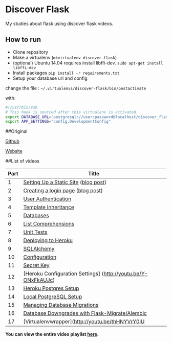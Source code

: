 Discover Flask
==============

My studies about flask using discover flask videos.

## How to run

- Clone repository
- Make a virtualenv (`mkvirtualenv discover-flask`)
- (optional) Ubuntu 14.04 requires install libffi-dev. `sudo apt-get install libffi-dev`
- Install packages `pip install -r requirements.txt`
- Setup your database uri and config 

change the file : `~/.virtualenvs/discover-flask/bin/postactivate`

with: 
```bash
#!/usr/bin/zsh
# This hook is sourced after this virtualenv is activated.
export DATABASE_URL="postgresql://user:password@localhost/discover_flask_dev"
export APP_SETTINGS="config.DevelopmentConfig"
``` 

##Original

[Github](https://github.com/realpython/discover-flask/)

[Website](http://discoverflask.com/)

##List of videos

| Part |      Title                |
|------|---------------------------|
| 1    | [Setting Up a Static Site](http://youtu.be/WfpFUmV1d0w) ([blog post](http://www.realpython.com/blog/python/introduction-to-flask-part-1-setting-up-a-static-site))|
| 2    | [Creating a login page](http://youtu.be/bLA6eBGN-_0) ([blog post](http://www.realpython.com/blog/python/introduction-to-flask-part-2-creating-a-login-page))|
| 3    | [User Authentication](http://youtu.be/BnBjhmspw4c)|
| 4    | [Template Inheritance](http://youtu.be/hNzruwVPtCE) |
| 5    | [Databases](http://youtu.be/_vrAjAHhUsA) |
| 6    | [List Comprehensions](http://youtu.be/WqmqNC8Teeo) |
| 7    | [Unit Tests](http://youtu.be/1aHNs1aEATg) |
| 8    | [Deploying to Heroku](https://www.youtube.com/watch?v=vxiHmjKqXUg) |
| 9    | [SQLAlchemy](https://www.youtube.com/watch?v=kuyrL6krkwA) |
| 10   | [Configuration](https://www.youtube.com/watch?v=4Eww3wVZK2I) |
| 11   | [Secret Key](http://youtu.be/tqu9y4iqKVI?list=PLLjmbh6XPGK4ISY747FUHXEl9lBxre4mM)|
| 12   | [Heroku Configuration Settings] (http://youtu.be/Y-ONxFkAUJc)|
| 13   | [Heroku Postgres Setup](https://www.youtube.com/watch?v=FD0p-opdyoE)|
| 14   | [Local PostgreSQL Setup](https://www.youtube.com/watch?v=Up3p20rgWCw)|
| 15   | [Managing Database Migrations](http://youtu.be/YJibNSI-iaE)|
| 16   | [Database Downgrades with Flask-Migrate/Alembic](http://youtu.be/5UT1binVuYc)|
| 17   | [Virtualenvwrapper](http://youtu.be/thHNYVrY0lU|

**You can view the entire video playlist [here](http://www.youtube.com/watch?v=WfpFUmV1d0w&list=PLLjmbh6XPGK4ISY747FUHXEl9lBxre4mM&feature=share).**
